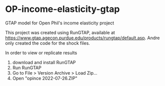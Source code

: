 # OP-income-elasticity-gtap
GTAP model for Open Phil's income elasticity project

This project was created using RunGTAP, available at https://www.gtap.agecon.purdue.edu/products/rungtap/default.asp. Andre only created the code for the shock files.

In order to view or replicate results
1. download and install RunGTAP
2. Run RunGTAP
3. Go to File > Version Archive > Load Zip...
4. Open "opince 2022-07-26.ZIP"

